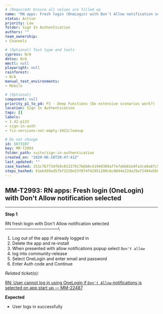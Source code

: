 ```yaml
---
# (Required) Ensure all values are filled up
name: "RN apps: Fresh login (OneLogin) with Don't Allow notification selected"
status: Active
priority: Low
folder: Sign In Authentication
authors: ""
team_ownership: 
- Channels

# (Optional) Test type and tools
cypress: N/A
detox: N/A
mmctl: null
playwright: null
rainforest: 
- N/A
manual_test_environments: 
- Mobile

# (Optional)
component: null
priority_p1_to_p4: P3 - Deep Functions (Do extensive scenarios work?)
location: Sign In Authentication
tags: []
labels: 
- 1.42-p123
- sign-in-auth
- fix-versions-not-empty-2022cleanup

# Do not change
id: 5873107
key: MM-T2993
folder_path: suite/sign-in-authentication
created_on: "2020-06-18T20:47:41Z"
last_updated: ""
case_hashed: 251c7b7734fb9c01327917b6b0c41949309af7efebb61e9fa3ce0a87c5858d78199f2e86a3b71834bbcc7fd4325d7e67
steps_hashed: 61eb459ad57bf3228e53f074f42851280c6c8844e22da29a72494a5b0ae2a1af1f3c2f4a57e93874669e0836fe3698be
---
```


## MM-T2993: RN apps: Fresh login (OneLogin) with Don't Allow notification selected

---

**Step 1**

RN fresh login with Don't Allow notification selected\
–––––––––––––––––––––––––\\

1. Log out of the app if already logged in
2. Delete the app and re-install
3. When presented with allow notifications popup select `Don't allow`
4. log into community-release
5. Select OneLogin and enter email and password
6. Enter Auth code and Continue

_Related ticket(s):_

[RN: User cannot log in using OneLogin if `Don't Allow` notifications is selected on app start up — MM-22487](https://mattermost.atlassian.net/browse/MM-22487)

**Expected**

- User logs in successfully
